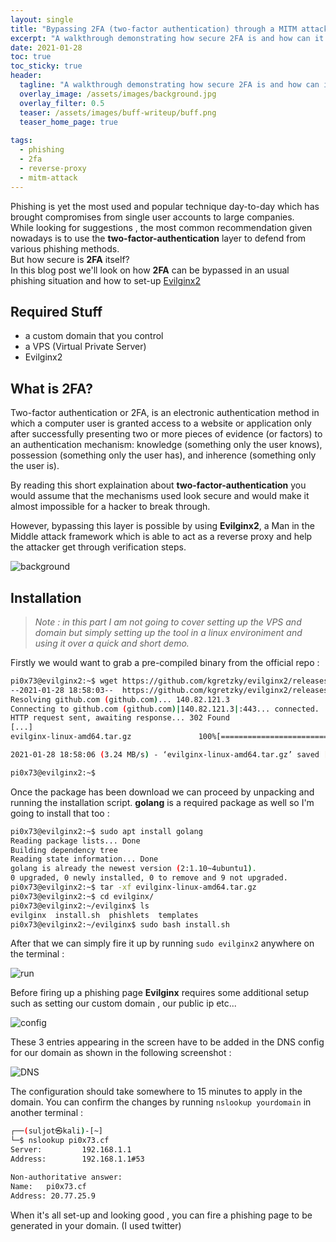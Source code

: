 ```yaml
---
layout: single
title: "Bypassing 2FA (two-factor authentication) through a MITM attack"
excerpt: "A walkthrough demonstrating how secure 2FA is and how can it be bypassed."
date: 2021-01-28
toc: true
toc_sticky: true
header:
  tagline: "A walkthrough demonstrating how secure 2FA is and how can it be bypassed."
  overlay_image: /assets/images/background.jpg
  overlay_filter: 0.5
  teaser: /assets/images/buff-writeup/buff.png
  teaser_home_page: true
  
tags:  
  - phishing
  - 2fa
  - reverse-proxy
  - mitm-attack
---
```

Phishing is yet the most used and popular technique day-to-day which has brought compromises from single user accounts to large companies.  
While looking for suggestions , the most common recommendation given nowadays is to use the **two-factor-authentication** layer to defend from various phishing methods.   
But how secure is **2FA** itself?  
In this blog post we'll look on how **2FA** can be bypassed in an usual phishing situation and how to set-up [Evilginx2](https://github.com/kgretzky/evilginx2)

## Required Stuff
- a custom domain that you control
- a VPS (Virtual Private Server)
- Evilginx2

## What is 2FA? 
Two-factor authentication or 2FA, is an electronic authentication method in which a computer user is granted access to a website or application only after successfully presenting two or more pieces of evidence (or factors) to an authentication mechanism: knowledge (something only the user knows), possession (something only the user has), and inherence (something only the user is).


By reading this short explaination about **two-factor-authentication** you would assume that the mechanisms used look secure and would make it almost impossible for a hacker to break through.  

However, bypassing this layer is possible by using **Evilginx2**, a Man in the Middle attack framework which is able to act as a reverse proxy and help the attacker get through verification steps.

![background](https://raw.githubusercontent.com/pi0x73/pi0x73.github.io/master/assets/images/2FA-Bypass/evilginx1.jpg)

## Installation 

>*Note : in this part I am not going to cover setting up the VPS and domain but simply setting up the tool in a linux environiment and using it over a quick and short demo.*

Firstly we would want to grab a pre-compiled binary from the official repo : 

```sh
pi0x73@evilginx2:~$ wget https://github.com/kgretzky/evilginx2/releases/download/2.4.0/evilginx-linux-amd64.tar.gz
--2021-01-28 18:58:03--  https://github.com/kgretzky/evilginx2/releases/download/2.4.0/evilginx-linux-amd64.tar.gz
Resolving github.com (github.com)... 140.82.121.3
Connecting to github.com (github.com)|140.82.121.3|:443... connected.
HTTP request sent, awaiting response... 302 Found
[...]
evilginx-linux-amd64.tar.gz               100%[====================================================================================>]   8.24M  3.24MB/s    in 2.5s    

2021-01-28 18:58:06 (3.24 MB/s) - ‘evilginx-linux-amd64.tar.gz’ saved [8636795/8636795]

pi0x73@evilginx2:~$ 
```

Once the package has been download we can proceed by unpacking and running the installation script. **golang** is a required package as well so I'm going to install that too :

```sh
pi0x73@evilginx2:~$ sudo apt install golang
Reading package lists... Done
Building dependency tree       
Reading state information... Done
golang is already the newest version (2:1.10~4ubuntu1).
0 upgraded, 0 newly installed, 0 to remove and 9 not upgraded.
pi0x73@evilginx2:~$ tar -xf evilginx-linux-amd64.tar.gz
pi0x73@evilginx2:~$ cd evilginx/
pi0x73@evilginx2:~/evilginx$ ls
evilginx  install.sh  phishlets  templates
pi0x73@evilginx2:~/evilginx$ sudo bash install.sh
```
After that we can simply fire it up by running ``sudo evilginx2`` anywhere on the terminal :

![run](https://raw.githubusercontent.com/pi0x73/pi0x73.github.io/master/assets/images/2FA-Bypass/evilginx2.jpg)

Before firing up a phishing page **Evilginx** requires some additional setup such as setting our custom domain , our public ip etc... 

![config](https://raw.githubusercontent.com/pi0x73/pi0x73.github.io/master/assets/images/2FA-Bypass/evilginx43.jpg)

These 3 entries appearing in the screen have to be added in the DNS config for our domain as shown in the following screenshot :

![DNS](https://raw.githubusercontent.com/pi0x73/pi0x73.github.io/master/assets/images/2FA-Bypass/evilginx4.jpg)

The configuration should take somewhere to 15 minutes to apply in the domain. You can confirm the changes by running ``nslookup yourdomain`` in another terminal :

```sh
┌──(suljot㉿kali)-[~]
└─$ nslookup pi0x73.cf
Server:         192.168.1.1
Address:        192.168.1.1#53

Non-authoritative answer:
Name:   pi0x73.cf
Address: 20.77.25.9
```

When it's all set-up and looking good , you can fire a phishing page to be generated in your domain. (I used twitter)
